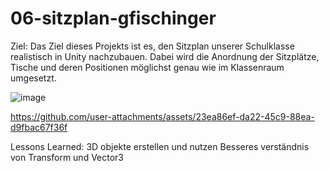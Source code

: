 # 06-sitzplan-gfischinger
Ziel:
Das Ziel dieses Projekts ist es, den Sitzplan unserer Schulklasse realistisch in Unity nachzubauen.
Dabei wird die Anordnung der Sitzplätze, Tische und deren Positionen möglichst genau wie im Klassenraum umgesetzt.

![image](https://github.com/user-attachments/assets/ebba2f14-d319-43a0-b593-2cd54b1076e5)

https://github.com/user-attachments/assets/23ea86ef-da22-45c9-88ea-d9fbac67f36f

Lessons Learned:
3D objekte erstellen und nutzen
Besseres verständnis von Transform und Vector3
